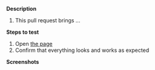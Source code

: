 **Description**

1. This pull request brings ...

<!--
Additional changes:
- fixes Header's height
- introduces a new SASS variables $header-height
- renames global CSS class "block" into "section"
- fixes a typo in Hero for Home
If this pull request does not contain any additional changes, set N/A as a value for it.
-->

**Steps to test**

1. Open [the page](https://BRANCH_NAME--PROJECT_NAME.netlify.app/PAGE_URL)
2. Confirm that everything looks and works as expected

**Screenshots**

<!--
<details>
<summary>Tablet (1024px)</summary>
<img width="" alt="" src="">
</details>
-->

<!--
**TODO**
-->

<!--
Add any tasks that have to be done in the future.
An example:
- [ ] Add animations for items while they are being changed in **Products**
- [ ] Add stripes on background for **Awards**
If this pull request does not have any tasks left, set N/A as a value for it.
-->

<!--
Tag any related issues or tasks in Notion.
Some examples:
1. Resolves #1.
2. Closes #1.
3. Fixes #1.
4. Closes the task [Update README](https://www.notion.so/) in Notion.
You can read more about linking a pull request to an issue here — https://docs.github.com/en/github/managing-your-work-on-github/linking-a-pull-request-to-an-issue
If this pull request does not contain any references, set N/A as a value for it.
-->
